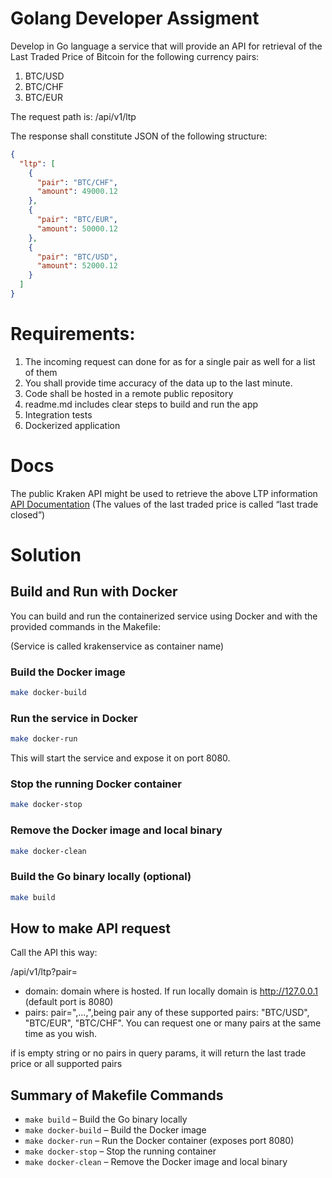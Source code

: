 # Golang Developer Assigment

Develop in Go language a service that will provide an API for retrieval of the Last Traded Price of Bitcoin for the following currency pairs:

1. BTC/USD
2. BTC/CHF
3. BTC/EUR


The request path is:
/api/v1/ltp

The response shall constitute JSON of the following structure:
```json
{
  "ltp": [
    {
      "pair": "BTC/CHF",
      "amount": 49000.12
    },
    {
      "pair": "BTC/EUR",
      "amount": 50000.12
    },
    {
      "pair": "BTC/USD",
      "amount": 52000.12
    }
  ]
}

```

# Requirements:

1. The incoming request can done for as for a single pair as well for a list of them
2. You shall provide time accuracy of the data up to the last minute.
3. Code shall be hosted in a remote public repository
4. readme.md includes clear steps to build and run the app
5. Integration tests
6. Dockerized application

# Docs
The public Kraken API might be used to retrieve the above LTP information
[API Documentation](https://docs.kraken.com/rest/#tag/Spot-Market-Data/operation/getTickerInformation)
(The values of the last traded price is called “last trade closed”)

# Solution

## Build and Run with Docker

You can build and run the containerized service using Docker and with the provided commands in the Makefile:

(Service is called krakenservice as container name)

### Build the Docker image
```sh
make docker-build
```

### Run the service in Docker
```sh
make docker-run
```
This will start the service and expose it on port 8080.

### Stop the running Docker container
```sh
make docker-stop
```

### Remove the Docker image and local binary
```sh
make docker-clean
```

### Build the Go binary locally (optional)
```sh
make build
```

## How to make API request

Call the API this way:

<domain>/api/v1/ltp?pair=<pairs>

* domain: domain where is hosted. If run locally domain is http://127.0.0.1 (default port is 8080)
* pairs: pair="<pair1>,...,<pairn>",being pair any of these supported pairs: "BTC/USD", "BTC/EUR", "BTC/CHF". You can request one or many pairs at the same time as you wish.

if <pairs> is empty string or no pairs in query params, it will return the last trade price or all supported pairs

## Summary of Makefile Commands

- `make build` – Build the Go binary locally
- `make docker-build` – Build the Docker image
- `make docker-run` – Run the Docker container (exposes port 8080)
- `make docker-stop` – Stop the running container
- `make docker-clean` – Remove the Docker image and local binary
